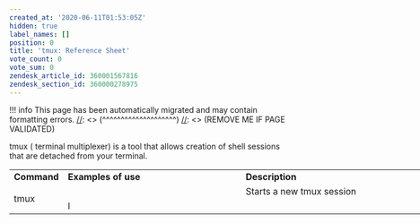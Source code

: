 ```yaml
---
created_at: '2020-06-11T01:53:05Z'
hidden: true
label_names: []
position: 0
title: 'tmux: Reference Sheet'
vote_count: 0
vote_sum: 0
zendesk_article_id: 360001567816
zendesk_section_id: 360000278975
---
```




[//]: <> (REMOVE ME IF PAGE VALIDATED)
[//]: <> (vvvvvvvvvvvvvvvvvvvv)
!!! info
    This page has been automatically migrated and may contain formatting errors.
[//]: <> (^^^^^^^^^^^^^^^^^^^^)
[//]: <> (REMOVE ME IF PAGE VALIDATED)

tmux ( terminal multiplexer) is a tool that allows creation of shell
sessions that are detached from your terminal.

<table style="height: 410px; width: 746px;">
<tbody>
<tr class="odd">
<td style="width: 66px"><strong>Command</strong></td>
<td style="width: 400.317px"><strong>Examples of use</strong></td>
<td style="width: 416.683px"><strong>Description</strong></td>
</tr>
<tr class="even">
<td rowspan="2" style="width: 66px">tmux</td>
<td style="width: 400.317px"> </td>
<td style="width: 416.683px">Starts a new tmux session </td>
</tr>
<tr class="odd">
<td style="width: 400.317px">l</td>
<td style="width: 416.683px"> </td>
</tr>
</tbody>
</table>

 

